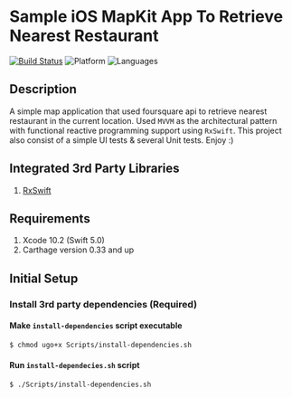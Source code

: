 # Sample iOS MapKit App To Retrieve Nearest Restaurant

[![Build Status](https://travis-ci.com/zambelz48/NearestRestaurantApp.svg?branch=master)](https://travis-ci.com/zambelz48/NearestRestaurantApp)
![Platform](https://img.shields.io/badge/platforms-iOS-blue.svg)
![Languages](https://img.shields.io/badge/languages-Swift-blue.svg)

## Description
A simple map application that used foursquare api to retrieve nearest restaurant in the current location. 
Used `MVVM` as the architectural pattern with functional reactive programming support using `RxSwift`.
This project also consist of a simple UI tests & several Unit tests.
Enjoy :)


## Integrated 3rd Party Libraries
1. [RxSwift](https://github.com/ReactiveX/RxSwift)


## Requirements
1. Xcode 10.2 (Swift 5.0)
2. Carthage version 0.33 and up


## Initial Setup

### Install 3rd party dependencies (Required)

#### Make `install-dependencies` script executable
```bash
$ chmod ugo+x Scripts/install-dependencies.sh
```

#### Run `install-dependecies.sh` script
```bash
$ ./Scripts/install-dependencies.sh
```
